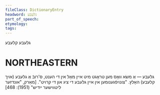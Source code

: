 ```yaml
---
fileClass: DictionaryEntry
headword: גלעבע
part_of_speech: 
etymology: 
tags: 
---
```

גלעבע
קלעבע

NORTHEASTERN
==============
גלעבע — אַ משׂא וואָס מען טראָגט מיט איין מאָל אין די הענט, ס'רובֿ אַ גלעבע (אויך קלעבע) האָלץ. "צונויפֿגענומען אין איין גלעבע די ציג און די קרויט".
[מאַרק, "אונדזער ליטווישער ייִדיש" (1951): 468]